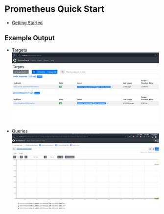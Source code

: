 # Prometheus Quick Start

- [Getting Started](https://prometheus.io/docs/tutorials/getting_started/)


##  Example Output

- Targets
![alt text](image-1.png)

- Queries
![alt text](image.png)